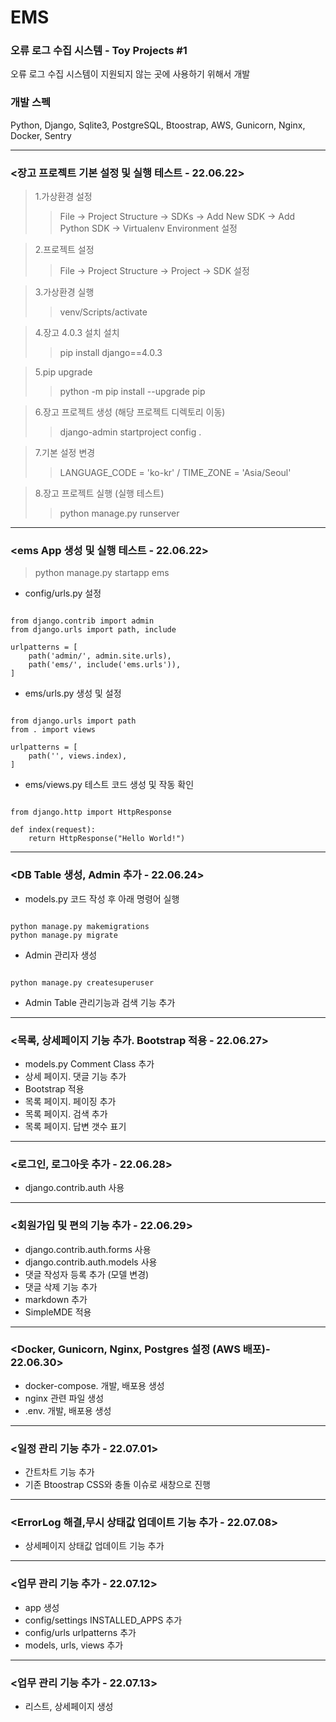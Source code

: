 # EMS
### 오류 로그 수집 시스템 - Toy Projects #1<br>
오류 로그 수집 시스템이 지원되지 않는 곳에 사용하기 위해서 개발<br>
### 개발 스펙
Python, Django, Sqlite3, PostgreSQL, Btoostrap, AWS, Gunicorn, Nginx, Docker, Sentry
***
### <장고 프로젝트 기본 설정 및 실행 테스트 - 22.06.22>
>1.가상환경 설정 
> >File -> Project Structure -> SDKs -> Add New SDK -> Add Python SDK -> Virtualenv Environment 설정

>2.프로젝트 설정
> >File -> Project Structure -> Project -> SDK 설정

>3.가상환경 실행 
> >venv/Scripts/activate

>4.장고 4.0.3 설치 설치 
> >pip install django==4.0.3

>5.pip upgrade 
> >python -m pip install --upgrade pip

>6.장고 프로젝트 생성 (해당 프로젝트 디렉토리 이동)
> >django-admin startproject config .

>7.기본 설정 변경 
> >LANGUAGE_CODE = 'ko-kr' / TIME_ZONE = 'Asia/Seoul'

>8.장고 프로젝트 실행 (실행 테스트)
> >python manage.py runserver
***
### <ems App 생성 및 실행 테스트 - 22.06.22>
> python manage.py startapp ems
- config/urls.py 설정
<pre><code>
from django.contrib import admin
from django.urls import path, include

urlpatterns = [
    path('admin/', admin.site.urls),
    path('ems/', include('ems.urls')),
]
</code></pre>
- ems/urls.py 생성 및 설정
<pre><code>
from django.urls import path
from . import views

urlpatterns = [
    path('', views.index),
]
</code></pre>

- ems/views.py 테스트 코드 생성 및 작동 확인
<pre><code>
from django.http import HttpResponse

def index(request):
    return HttpResponse("Hello World!")
</code></pre>
***
### <DB Table 생성, Admin 추가 - 22.06.24>
- models.py 코드 작성 후 아래 명령어 실행
<pre><code>
python manage.py makemigrations
python manage.py migrate
</code></pre>
- Admin 관리자 생성
<pre><code>
python manage.py createsuperuser
</code></pre>
- Admin Table 관리기능과 검색 기능 추가
***
### <목록, 상세페이지 기능 추가. Bootstrap 적용 - 22.06.27>
- models.py Comment Class 추가
- 상세 페이지. 댓글 기능 추가
- Bootstrap 적용
- 목록 페이지. 페이징 추가
- 목록 페이지. 검색 추가
- 목록 페이지. 답변 갯수 표기
***
### <로그인, 로그아웃 추가 - 22.06.28>
- django.contrib.auth 사용
***
### <회원가입 및 편의 기능 추가 - 22.06.29>
- django.contrib.auth.forms 사용
- django.contrib.auth.models 사용
- 댓글 작성자 등록 추가 (모델 변경)
- 댓글 삭제 기능 추가
- markdown 추가
- SimpleMDE 적용
***
### <Docker, Gunicorn, Nginx, Postgres 설정 (AWS 배포)- 22.06.30>
- docker-compose. 개발, 배포용 생성
- nginx 관련 파일 생성
- .env. 개발, 배포용 생성
***
### <일정 관리 기능 추가 - 22.07.01>
- 간트차트 기능 추가
- 기존 Btoostrap CSS와 충돌 이슈로 새창으로 진행
***
### <ErrorLog 해결,무시 상태값 업데이트 기능 추가 - 22.07.08>
- 상세페이지 상태값 업데이트 기능 추가
***
### <업무 관리 기능 추가 - 22.07.12>
- app 생성
- config/settings INSTALLED_APPS 추가
- config/urls urlpatterns 추가
- models, urls, views 추가
***
### <업무 관리 기능 추가 - 22.07.13>
- 리스트, 상세페이지 생성